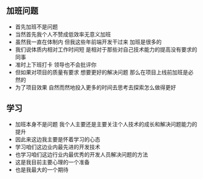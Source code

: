 ## 加班问题
- 首先加班不是问题
- 当然首先我个人不赞成低效率无意义加班
- 虽然我一直在体制内 但我这些年前端开发干过来 加班是很多的
- 我们说体质内相对工作时间短 是相对于那些对自己技术能力的提高没有要求的同事
- 准时上下班打卡 领导也不会批评你
- 但如果对项目的质量有要求 想要更好的解决问题 那么在项目上线前加班是必然的
- 为了项目效果 自然而然地投入更多的时间去思考去探索怎么做得更好

## 学习
- 加班本身不是问题 我个人主要还是主要关注个人技术的成长和解决问题能力的提升
- 因此来这边我主要是怀着学习的心态
- 学习咱们这边业内最先进的开发技术
- 也学习咱们这边行业内最优秀的开发人员解决问题的方法
- 这是我目前主要心理的一个准备
- 也是我最大的一个期待
